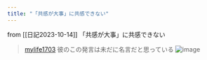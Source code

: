 ```yaml
---
title: "「共感が大事」に共感できない"
---
```


from [[日記2023-10-14]]
「共感が大事」に共感できない
> [mylife1703](https://twitter.com/mylife1703/status/1712302318178218188/photo/1) 彼のこの発言は未だに名言だと思っている
>  ![image](https://gyazo.com/97da9ff78c07258594d475efe1a87b70/thumb/1000)

